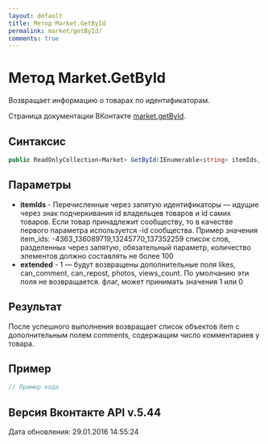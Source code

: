 ```yaml
---
layout: default
title: Метод Market.GetById
permalink: market/getById/
comments: true
---
```

# Метод Market.GetById
Возвращает информацию о товарах по идентификаторам.

Страница документации ВКонтакте [market.getById](https://vk.com/dev/market.getById).

## Синтаксис
``` csharp
public ReadOnlyCollection<Market> GetById(IEnumerable<string> itemIds, bool extended = false)
```

## Параметры
+ **itemIds** - Перечисленные через запятую идентификаторы — идущие через знак подчеркивания id владельцев товаров и id самих товаров. Если товар принадлежит сообществу, то в качестве первого параметра используется -id сообщества.
Пример значения item_ids: 
-4363_136089719,13245770_137352259 список слов, разделенных через запятую, обязательный параметр, количество элементов должно составлять не более 100
+ **extended** - 1 — будут возвращены дополнительные поля likes, can_comment, can_repost, photos, views_count. По умолчанию эти поля не возвращается. флаг, может принимать значения 1 или 0

## Результат
После успешного выполнения возвращает список объектов item с дополнительным полем comments, содержащим число комментариев у товара.

## Пример
``` csharp
// Пример кода
```

## Версия Вконтакте API v.5.44
Дата обновления: 29.01.2016 14:55:24
